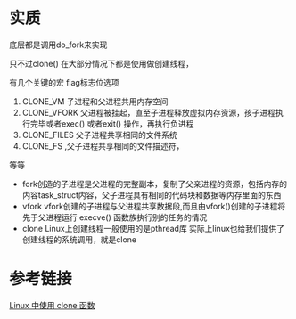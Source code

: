 # 实质
底层都是调用do_fork来实现

只不过clone() 在大部分情况下都是使用做创建线程，

有几个关键的宏 flag标志位选项


1. CLONE_VM 子进程和父进程共用内存空间
2. CLONE_VFORK 父进程被挂起，直至子进程释放虚拟内存资源，孩子进程执行完毕或者exec() 或者exit() 操作，再执行负进程
3. CLONE_FILES 父子进程共享相同的文件系统
4. CLONE_FS ,父子进程共享相同的文件描述符，

等等


- fork创造的子进程是父进程的完整副本，复制了父亲进程的资源，包括内存的内容task_struct内容，父子进程具有相同的代码块和数据等内存里面的东西
- vfork vfork创建的子进程与父进程共享数据段,而且由vfork()创建的子进程将先于父进程运行  execve() 函数族执行别的任务的情况
- clone Linux上创建线程一般使用的是pthread库 实际上linux也给我们提供了创建线程的系统调用，就是clone

# 参考链接
[Linux 中使用 clone 函数](https://blog.csdn.net/gdh55555/article/details/48048753)
